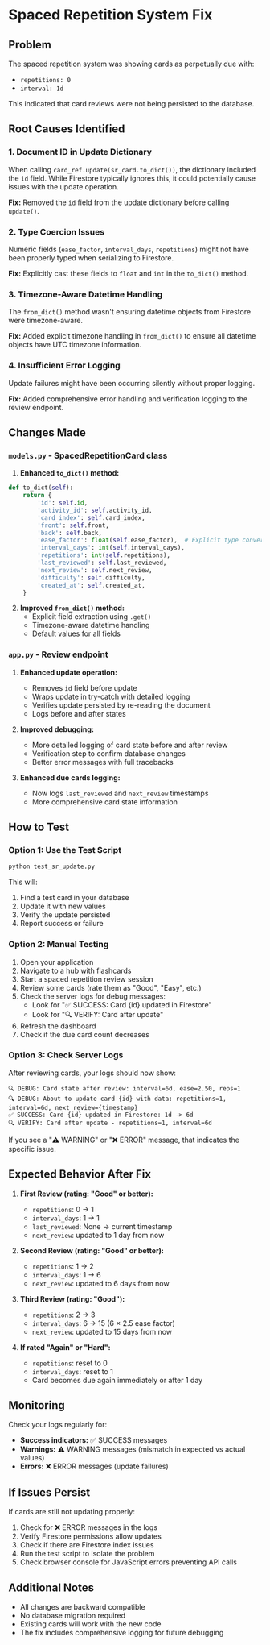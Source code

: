 # Spaced Repetition System Fix

## Problem
The spaced repetition system was showing cards as perpetually due with:
- `repetitions: 0`
- `interval: 1d`

This indicated that card reviews were not being persisted to the database.

## Root Causes Identified

### 1. **Document ID in Update Dictionary**
When calling `card_ref.update(sr_card.to_dict())`, the dictionary included the `id` field. While Firestore typically ignores this, it could potentially cause issues with the update operation.

**Fix:** Removed the `id` field from the update dictionary before calling `update()`.

### 2. **Type Coercion Issues**
Numeric fields (`ease_factor`, `interval_days`, `repetitions`) might not have been properly typed when serializing to Firestore.

**Fix:** Explicitly cast these fields to `float` and `int` in the `to_dict()` method.

### 3. **Timezone-Aware Datetime Handling**
The `from_dict()` method wasn't ensuring datetime objects from Firestore were timezone-aware.

**Fix:** Added explicit timezone handling in `from_dict()` to ensure all datetime objects have UTC timezone information.

### 4. **Insufficient Error Logging**
Update failures might have been occurring silently without proper logging.

**Fix:** Added comprehensive error handling and verification logging to the review endpoint.

## Changes Made

### `models.py` - SpacedRepetitionCard class

1. **Enhanced `to_dict()` method:**
```python
def to_dict(self):
    return {
        'id': self.id,
        'activity_id': self.activity_id,
        'card_index': self.card_index,
        'front': self.front,
        'back': self.back,
        'ease_factor': float(self.ease_factor),  # Explicit type conversion
        'interval_days': int(self.interval_days),
        'repetitions': int(self.repetitions),
        'last_reviewed': self.last_reviewed,
        'next_review': self.next_review,
        'difficulty': self.difficulty,
        'created_at': self.created_at,
    }
```

2. **Improved `from_dict()` method:**
   - Explicit field extraction using `.get()`
   - Timezone-aware datetime handling
   - Default values for all fields

### `app.py` - Review endpoint

1. **Enhanced update operation:**
   - Removes `id` field before update
   - Wraps update in try-catch with detailed logging
   - Verifies update persisted by re-reading the document
   - Logs before and after states

2. **Improved debugging:**
   - More detailed logging of card state before and after review
   - Verification step to confirm database changes
   - Better error messages with full tracebacks

3. **Enhanced due cards logging:**
   - Now logs `last_reviewed` and `next_review` timestamps
   - More comprehensive card state information

## How to Test

### Option 1: Use the Test Script
```bash
python test_sr_update.py
```

This will:
1. Find a test card in your database
2. Update it with new values
3. Verify the update persisted
4. Report success or failure

### Option 2: Manual Testing
1. Open your application
2. Navigate to a hub with flashcards
3. Start a spaced repetition review session
4. Review some cards (rate them as "Good", "Easy", etc.)
5. Check the server logs for debug messages:
   - Look for "✅ SUCCESS: Card {id} updated in Firestore"
   - Look for "🔍 VERIFY: Card after update"
6. Refresh the dashboard
7. Check if the due card count decreases

### Option 3: Check Server Logs
After reviewing cards, your logs should now show:

```
🔍 DEBUG: Card state after review: interval=6d, ease=2.50, reps=1
🔍 DEBUG: About to update card {id} with data: repetitions=1, interval=6d, next_review={timestamp}
✅ SUCCESS: Card {id} updated in Firestore: 1d -> 6d
🔍 VERIFY: Card after update - repetitions=1, interval=6d
```

If you see a "⚠️ WARNING" or "❌ ERROR" message, that indicates the specific issue.

## Expected Behavior After Fix

1. **First Review (rating: "Good" or better):**
   - `repetitions`: 0 → 1
   - `interval_days`: 1 → 1
   - `last_reviewed`: None → current timestamp
   - `next_review`: updated to 1 day from now

2. **Second Review (rating: "Good" or better):**
   - `repetitions`: 1 → 2
   - `interval_days`: 1 → 6
   - `next_review`: updated to 6 days from now

3. **Third Review (rating: "Good"):**
   - `repetitions`: 2 → 3
   - `interval_days`: 6 → 15 (6 × 2.5 ease factor)
   - `next_review`: updated to 15 days from now

4. **If rated "Again" or "Hard":**
   - `repetitions`: reset to 0
   - `interval_days`: reset to 1
   - Card becomes due again immediately or after 1 day

## Monitoring

Check your logs regularly for:
- **Success indicators:** ✅ SUCCESS messages
- **Warnings:** ⚠️ WARNING messages (mismatch in expected vs actual values)
- **Errors:** ❌ ERROR messages (update failures)

## If Issues Persist

If cards are still not updating properly:

1. Check for ❌ ERROR messages in the logs
2. Verify Firestore permissions allow updates
3. Check if there are Firestore index issues
4. Run the test script to isolate the problem
5. Check browser console for JavaScript errors preventing API calls

## Additional Notes

- All changes are backward compatible
- No database migration required
- Existing cards will work with the new code
- The fix includes comprehensive logging for future debugging

